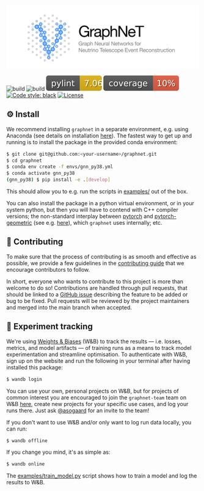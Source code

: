 ![logo](./assets/identity/graphnet-logo-and-wordmark.png)

![build](https://github.com/icecube/graphnet/actions/workflows/build-matrix.yml/badge.svg)
![build](https://github.com/icecube/graphnet/actions/workflows/build-icetray.yml/badge.svg)
![pylint](./assets/badges/pylint.svg)
![coverage](./assets/badges/coverage.svg)
[![Code style: black](https://img.shields.io/badge/code%20style-black-000000.svg)](https://github.com/psf/black)
[![License](https://img.shields.io/badge/License-Apache%202.0-blue.svg)](https://opensource.org/licenses/Apache-2.0)



## :gear:  Install

We recommend installing `graphnet` in a separate environment, e.g. using Anaconda (see details on installation [here](https://www.anaconda.com/products/individual)). The fastest way to get up and running is to install the package in the provided conda environment:
```bash
$ git clone git@github.com:<your-username>/graphnet.git
$ cd graphnet
$ conda env create -f envs/gnn_py38.yml
$ conda activate gnn_py38
(gnn_py38) $ pip install -e .[develop]
```

This should allow you to e.g. run the scripts in [examples/](./examples/) out of the box.

You can also install the package in a python virtual environment, or in your system python, but then you will have to contend with C++ compiler versions; the non-standard interplay between [pytorch](https://pytorch.org/) and [pytorch-geometric](https://pytorch-geometric.readthedocs.io/en/latest/) (see e.g. [here](https://github.com/pyg-team/pytorch_geometric/issues/861#issuecomment-566424944)), which `graphnet` uses internally; etc.


## :handshake:  Contributing

To make sure that the process of contributing is as smooth and effective as possible, we provide a few guidelines in the [contributing guide](CONTRIBUTING.md) that we encourage contributors to follow.

In short, everyone who wants to contribute to this project is more than welcome to do so! Contributions are handled through pull requests, that should be linked to a [GitHub issue](https://github.com/icecube/graphnet/issues) describing the feature to be added or bug to be fixed. Pull requests will be reviewed by the project maintainers and merged into the main branch when accepted.


## :test_tube:  Experiment tracking

We're using [Weights & Biases](https://wandb.ai/) (W&B) to track the results — i.e. losses, metrics, and model artifacts — of training runs as a means to track model experimentation and streamline optimisation. To authenticate with W&B, sign up on the website and run the following in your terminal after having installed this package:
```bash
$ wandb login
```
You can use your own, personal projects on W&B, but for projects of common interest you are encouraged to join the `graphnet-team` team on W&B [here](https://wandb.ai/graphnet-team), create new projects for your specific use cases, and log your runs there. Just ask [@asogaard](https://github.com/asogaard) for an invite to the team!

If you don't want to use W&B and/or only want to log run data locally, you can run:
```bash
$ wandb offline
```
If you change you mind, it's as simple as:
```bash
$ wandb online
```

The [examples/train_model.py](examples/train_model.py) script shows how to train a model and log the results to W&B.
